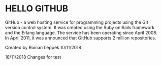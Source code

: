 <html>
<h1>HELLO GITHUB</h1>
GitHub - a web hosting service for programming projects using the Git version control system. 
It was created using the Ruby on Rails framework and the Erlang language. 
The service has been operating since April 2008. 
In April 2011, it was announced that GitHub supports 2 million repositories.

Created by Roman Leppek
10/11/2018
</html>
18/11/2018
Changes for test
